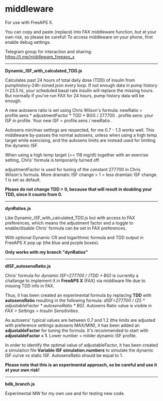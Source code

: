 # middleware
For use with FreeAPS X.

You can copy and paste (replace) into FAX middleware function, but at your own risk, so please be careful!
To access middleware on your phone, first enable debug settings.

Telegram group for interaction and sharing:
https://t.me/middleware_freeaps_x


---------------------------------------
<B>Dynamic_ISF_with_calculated_TDD.js </B>

Calculates past 24 hours of total daily dose (TDD) of insulin from pumphistory-24h-zoned.json every loop. If not enough data in pump history (<23.5 h), your scheduled basal rate insulin will replace the missing hours. But normally if you've run FAX for 24 hours, pump history data will be enough.

A new autosens ratio is set using Chris Wilson's formula: newRatio = profile.sens * adjustmentFactor * TDD * BGG / 277700 .
profile.sens: your ISF in profile.
Your new ISF = profile.sens / newRatio .

Autosens min/max settings are respected, for me 0.7 - 1.3 works well. This middleware by-passes the normal autosens, unless when using a high temp target while exercising, and the autosens limits are instead used for limiting the dynamic ISF. 

When using a high temp target (>= 118 mg/dl) together with an exercise setting, Chris' formula is temporarily turned off. 

adjustmentFactor is used for tuning of the constant 277700 in Chris Wilson's formula. More  dramatic ISF change > 1 > less dramtaic ISF change. 1 is set as default. 

<B>Please do not change TDD = 0, because that will result in doubling your TDD, since it counts from 0. </B>


---------------------------------------                                                                                                           
<B>dynRatios.js </B>

Like Dynamic_ISF_with_calculated_TDD.js but with access to FAX preferences, which means the adjustment factor and a toggle to enable/disable Chris' formula can be set in FAX preferences.

With optional Dynamic CR and logarithmic formula and TDD output in FreeAPS X pop up (the blue and purple boxes).

<B>Only works with my branch "dynRatios" </B>
  
--------------------------------------- 
<B>dISF_autosensRatio.js </B>

Chris' formula for <I>dynamic ISF=277700 / (TDD * BG)</I> is currently a challange to implement it in <B>FreeAPS X</B> (FAX) via middlware file due to missing TDD info in FAX.

Thus, it has been created an experimental formula by replacing <B>TDD</B> with <B>autosensRatio</B> resulting in the following formula: <I>dISF=277700 / (25 * adjustableFactor * autosensRatio * BG)</I>. Autosens Ratio value is visible in <I>FAX > Settings > Insulin Sensitivities</I>. 

As autosens' typical values are between 0.7 and 1.2 (the limits are adjusted with preference settings autosens MAX/MIN), it has been added an <B>adjustableFactor</B> for tuning the formula. It's recommended to start with <B>adjustableFactor = 1</B>. Lower number = milder dynamic ISF profile.

In order to identify the optimal value of adjustableFactor, it has been created a simulation file <B>Variable ISF simulation.numbers</B> to simulate the dynamic ISF curve vs static ISF. AutosensRatio should be equal to 1. 

<B>Please note that this is an experimental approach, so be careful and use it at your own risk!</B>

---------------------------------------
<B>bdb_branch.js </B> 
 
 Experimental MW for my own use and for testing new code. 
